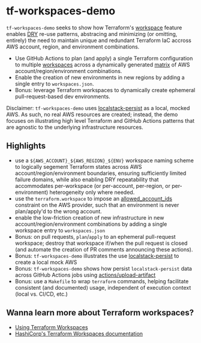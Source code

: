 # tf-workspaces-demo

`tf-workspaces-demo` seeks to show how Terraform's [workspace](https://developer.hashicorp.com/terraform/language/state/workspaces) feature enables [DRY](https://en.wikipedia.org/wiki/Don%27t_repeat_yourself) re-use patterns, abstracing and minimizing (or omitting, entirely) the need to maintain unique and redundant Terraform IaC accross AWS account, region, and environment combinations.

* Use GitHub Actions to plan (and apply) a single Terraform configuration to multiple [workspaces](https://developer.hashicorp.com/terraform/language/state/workspaces) across a dynamically generated [matrix](https://docs.github.com/en/actions/using-jobs/using-a-matrix-for-your-jobs) of AWS account/region/environment combinations.
* Enable the creation of new environments in new regions by adding a single entry to `workspaces.json`.
* Bonus: leverage Terraform workspaces to dynamically create ephemeral
  pull-request-based dev environments.

Disclaimer: `tf-workspaces-demo` uses [localstack-persist](https://hub.docker.com/r/gresau/localstack-persist) as a local, mocked AWS. As such, no real AWS resources are created; instead, the demo focuses on illustrating high level Terraform and GitHub Actions patterns that are agnostic to the underlying infrastructure resources.

## Highlights

* use a `${AWS_ACCOUNT}_${AWS_REGION}_${ENV}` workspace naming scheme to
  logically segement Terraform states across AWS account/region/environment
  boundaries, ensuring sufficiently limited failure domains, while also enabling
  DRY repeatability that accommodates per-workspace (or per-account, per-region,
  or per-environment) heterogeneity only where needed.
* use the `terraform.workspace` to impose an [allowed_account_ids](https://registry.terraform.io/providers/hashicorp/aws/latest/docs#allowed_account_ids) constraint on the AWS provider, such that an environment is never plan/apply'd to the wrong account.
* enable the low-friction creation of new infrastructure in new account/region/environment combinations by adding a single workspace entry to `workspaces.json`
* Bonus: on pull requests, `plan`/`apply` to an ephemeral pull-request workspace;
  destroy that workspace if/when the pull request is closed (and automate the
  creation of PR comments announcing these actions).
* Bonus: `tf-workspaces-demo` illustrates the use [localstack-persist](https://hub.docker.com/r/gresau/localstack-persist) to create a local mock AWS
* Bonus: `tf-workspaces-demo` shows how persist `localstack-persist` data across GitHub Actions jobs using [actions/upload-artifact](https://github.com/actions/upload-artifact)
* Bonus: use a `Makefile` to wrap `terraform` commands, helping facilitate consistent (and documented) usage, independent of execution context (local vs. CI/CD, etc.)

## Wanna learn more about Terraform workspaces?

* [Using Terraform Workspaces](https://mikeball.info/blog/using-terraform-workspaces/)
* [HashiCorp's Terraform Workspaces documentation](https://developer.hashicorp.com/terraform/language/state/workspaces)
